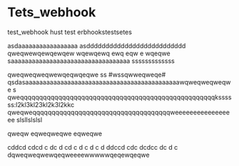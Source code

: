# Tets_webhook
test_webhook
hust test erbhookstestsetes

asdaaaaaaaaaaaaaaaaa
asdddddddddddddddddddddddddd
qweqwewqewqewqew
wqewqewq
ewq
eqw
e
wqeqwe saaaaaaaaaaaaaaaaaaaaaaaaaaaaaaaaaa
sssssssssssss

qweqweqweqwewqeqwqeqwe
ss
#wssqwweqweqe#
qsdasaaaaaaaaaaaaaaaaaaaaaaaaaaaaaaaaaaaaaaaaaaaawqweqweqweqwe
s
qweqqqqqqqqqqqqqqqqqqqqqqqqqqqqqqqqqqqqqqqqqqqqqqqqqqqkssssss:l2kl3kl23kl2k3l2kkc
qweqweqqqqqqqqqqqqqqqqqqqqqqqqqqqqqqqqqqqqweeeeeeeeeeeeeeeee
slsllslslsl

qweqw
eqweqweqwe
eqweqwe

cddcd
cdcd
c
dc
d
cd
c
d
c
d
c
d
ddccd
cdc
dcdcc
dc
d
c
dqweqweqwewqeqweeeewwwwwqeqewqeqwe
